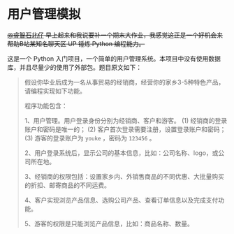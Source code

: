 # 用户管理模拟

~~[@睿智石北仔](https://github.com/ruizhishibeizai) 早上起来和我说要补一个期末大作业，我感觉这正是一个好机会来帮助B站某知名聊天区 UP 锤炼 Python 编程能力。~~ 

这是一个 Python 入门项目，一个简单的用户管理系统。本项目中没有使用数据库，并且尽量少的使用了外部包。题目原文如下：

>   假设你毕业后成为一名从事贸易的经销商，经营你的家乡3-5种特色产品，请编程实现如下功能。
>
>   程序功能包含：
>
>   1、用户管理。用户登录身份分别为经销商、客户和游客。
>       (1) 经销商的登录账户和密码是唯一的；
>   (2) 客户首次登录需要注册，设置登录账户和密码；
>   (3) 游客的登录账户为 `youke` ，密码为 `123456` 。
>
>   2、用户登录系统后，显示公司的基本信息，比如：公司名称、logo，或公司所在地。
>
>   3、经销商的权限包括：设置家乡内、外销售商品的不同优惠、大批量购买的折扣、邮寄商品的不同运费。
>
>   4、客户实现浏览产品信息、选购公司产品、查看订单信息以及完成支付功能。
>
>   5、游客的权限是只能浏览产品信息，比如：商品名称、数量。